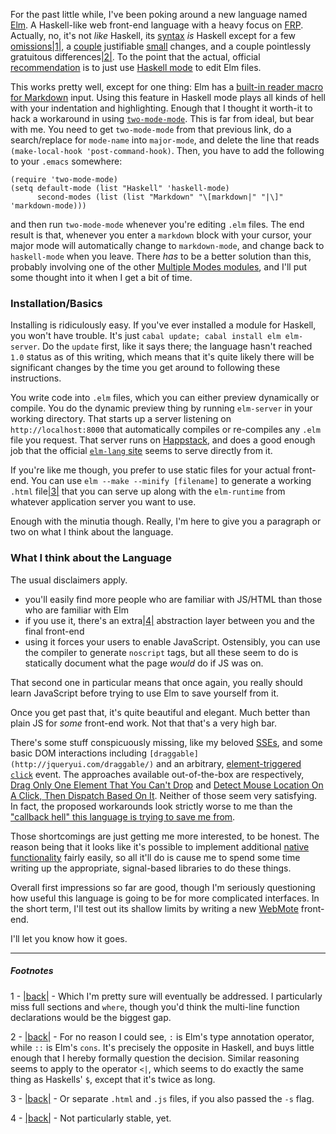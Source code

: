 For the past little while, I've been poking around a new language named [Elm](http://elm-lang.org/). A Haskell-like web front-end language with a heavy focus on [FRP](http://en.wikipedia.org/wiki/Functional_reactive_programming). Actually, no, it's not *like* Haskell, its [syntax](http://elm-lang.org/learn/Syntax.elm) *is* Haskell except for a few [omissions](http://elm-lang.org/learn/Syntax.elm#things-not-in-elm)<a name="note-Mon-Jun-17-232836EDT-2013"></a>[|1|](#foot-Mon-Jun-17-232836EDT-2013), a [couple](http://elm-lang.org/learn/Syntax.elm#type-annotations) justifiable [small](http://elm-lang.org/learn/Syntax.elm#records) changes, and a couple pointlessly gratuitous differences<a name="note-Mon-Jun-17-232840EDT-2013"></a>[|2|](#foot-Mon-Jun-17-232840EDT-2013). To the point that the actual, official [recommendation](http://elm-lang.org/Download.elm) is to just use [Haskell mode](http://projects.haskell.org/haskellmode-emacs/) to edit Elm files. 

This works pretty well, except for one thing: Elm has a [built-in reader macro for Markdown](http://elm-lang.org/edit/examples/Elements/Markdown.elm) input. Using this feature in Haskell mode plays all kinds of hell with your indentation and highlighting. Enough that I thought it worth-it to hack a workaround in using [`two-mode-mode`](http://www.welton.it/freesoftware/files/two-mode-mode.el). This is far from ideal, but bear with me. You need to get `two-mode-mode` from that previous link, do a search/replace for `mode-name` into `major-mode`, and delete the line that reads `(make-local-hook 'post-command-hook)`. Then, you have to add the following to your `.emacs` somewhere:

```emacs-lisp
(require 'two-mode-mode)
(setq default-mode (list "Haskell" 'haskell-mode)
      second-modes (list (list "Markdown" "\[markdown|" "|\]" 'markdown-mode)))
```

and then run `two-mode-mode` whenever you're editing `.elm` files. The end result is that, whenever you enter a `markdown` block with your cursor, your major mode will automatically change to `markdown-mode`, and change back to `haskell-mode` when you leave. There *has* to be a better solution than this, probably involving one of the other [Multiple Modes modules](http://www.emacswiki.org/emacs/MultipleModes), and I'll put some thought into it when I get a bit of time.

### <a name="installationbasics" href="#installationbasics"></a>Installation/Basics

Installing is ridiculously easy. If you've ever installed a module for Haskell, you won't have trouble. It's just `cabal update; cabal install elm elm-server`. Do the `update` first, like it says there; the language hasn't reached `1.0` status as of this writing, which means that it's quite likely there will be significant changes by the time you get around to following these instructions.

You write code into `.elm` files, which you can either preview dynamically or compile. You do the dynamic preview thing by running `elm-server` in your working directory. That starts up a server listening on `http://localhost:8000` that automatically compiles or re-compiles any `.elm` file you request. That server runs on [Happstack](http://www.happstack.com/page/view-page-slug/1/happstack), and does a good enough job that the official [`elm-lang` site](http://elm-lang.org/) seems to serve directly from it.

If you're like me though, you prefer to use static files for your actual front-end. You can use `elm --make --minify [filename]` to generate a working `.html` file<a name="note-Mon-Jun-17-232850EDT-2013"></a>[|3|](#foot-Mon-Jun-17-232850EDT-2013) that you can serve up along with the `elm-runtime` from whatever application server you want to use.

Enough with the minutia though. Really, I'm here to give you a paragraph or two on what I think about the language.

### <a name="what-i-think-about-the-language" href="#what-i-think-about-the-language"></a>What I think about the Language

The usual disclaimers apply.


- you'll easily find more people who are familiar with JS/HTML than those who are familiar with Elm
- if you use it, there's an extra<a name="note-Mon-Jun-17-232855EDT-2013"></a>[|4|](#foot-Mon-Jun-17-232855EDT-2013) abstraction layer between you and the final front-end
- using it forces your users to enable JavaScript. Ostensibly, you can use the compiler to generate `noscript` tags, but all these seem to do is statically document what the page *would* do if JS was on.


That second one in particular means that once again, you really should learn JavaScript before trying to use Elm to save yourself from it.

Once you get past that, it's quite beautiful and elegant. Much better than plain JS for *some* front-end work. Not that that's a very high bar.

There's some stuff conspicuously missing, like my beloved [SSEs](http://www.w3schools.com/html/html5_serversentevents.asp), and some basic DOM interactions including `[draggable](http://jqueryui.com/draggable/)` and an arbitrary, [element-triggered `click`](http://www.w3schools.com/jsref/event_onclick.asp) event. The approaches available out-of-the-box are respectively, [Drag Only One Element That You Can't Drop](http://elm-lang.org/edit/examples/Reactive/Transforms.elm) and [Detect Mouse Location On A Click, Then Dispatch Based On It](http://www.grzegorzbalcerek.net/elm/TicTacToe.elm). Neither of those seem very satisfying. In fact, the proposed workarounds look strictly worse to me than the ["callback hell" this language is trying to save me from](http://elm-lang.org/learn/Escape-from-Callback-Hell.elm).

Those shortcomings are just getting me more interested, to be honest. The reason being that it looks like it's possible to implement additional [native functionality](https://github.com/evancz/Elm/tree/master/libraries/Native) fairly easily, so all it'll do is cause me to spend some time writing up the appropriate, signal-based libraries to do these things.

Overall first impressions so far are good, though I'm seriously questioning how useful this language is going to be for more complicated interfaces. In the short term, I'll test out its shallow limits by writing a new [WebMote](https://github.com/Inaimathi/web-mote) front-end.

I'll let you know how it goes.

* * *
##### Footnotes

1 - <a name="foot-Mon-Jun-17-232836EDT-2013"></a>[|back|](#note-Mon-Jun-17-232836EDT-2013) - Which I'm pretty sure will eventually be addressed. I particularly miss full sections and `where`, though you'd think the multi-line function declarations would be the biggest gap.

2 - <a name="foot-Mon-Jun-17-232840EDT-2013"></a>[|back|](#note-Mon-Jun-17-232840EDT-2013) - For no reason I could see, `:` is Elm's type annotation operator, while `::` is Elm's `cons`. It's precisely the opposite in Haskell, and buys little enough that I hereby formally question the decision. Similar reasoning seems to apply to the operator `<|`, which seems to do exactly the same thing as Haskells' `$`, except that it's twice as long.

3 - <a name="foot-Mon-Jun-17-232850EDT-2013"></a>[|back|](#note-Mon-Jun-17-232850EDT-2013) - Or separate `.html` and `.js` files, if you also passed the `-s` flag.

4 - <a name="foot-Mon-Jun-17-232855EDT-2013"></a>[|back|](#note-Mon-Jun-17-232855EDT-2013) - Not particularly stable, yet.
